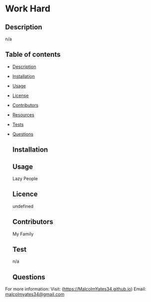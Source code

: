 
  # **Work Hard**
  
  ## Description 
  n/a
  ## Table of contents
 * [Description](#description)
* [Installation](#install)
* [Usage](#usage)
* [License](#license)
* [Contributors](#contributors)
* [Resources](#resources)
* [Tests](#tests)
* [Questions](#questions)
  ## Installation
  
  ## Usage
  Lazy People
  ## Licence
  undefined
  ## Contributors
  My Family
  ## Test
  n/a

  ## Questions
For more information:
Visit: (https://MalcolmYates34.github.io)
Email: malcolmyates34@gmail.com
  